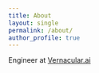 ```yaml
---
title: About
layout: single
permalink: /about/
author_profile: true
---
```


Engineer at [Vernacular.ai][0]

[0]: https://vernacular.ai
